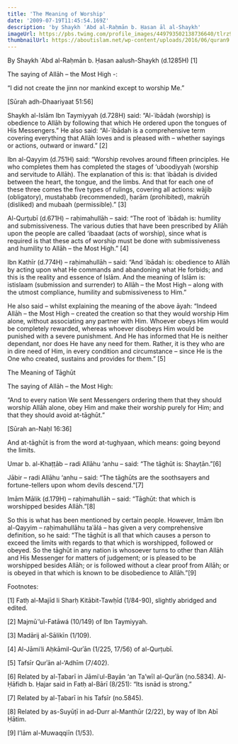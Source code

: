 ```yaml
---
title: 'The Meaning of Worship'
date: '2009-07-19T11:45:54.169Z'
description: 'by Shaykh ʿAbd al-Raḥmān b. Ḥasan āl al-Shaykh'
imageUrl: https://pbs.twimg.com/profile_images/449793502138736640/tlrz9PXK.jpeg
thumbnailUrl: https://aboutislam.net/wp-content/uploads/2016/06/quran9.jpg
---
```


By Shaykh ʿAbd al-Raḥmān b. Ḥasan aalush-Shaykh (d.1285H) [1]

The saying of Allāh – the Most High -:

“I did not create the jinn nor mankind except to worship Me.”

[Sūrah adh-Dhaariyaat 51:56]

Shaykh al-Islām Ibn Taymiyyah (d.728H) said: “Al-ʿibādah (worship) is obedience to Allāh by following that which He ordered upon the tongues of His Messengers.” He also said: “Al-ʿibādah is a comprehensive term covering everything that Allāh loves and is pleased with – whether sayings or actions, outward or inward.” [2]

Ibn al-Qayyim (d.751H) said: “Worship revolves around fifteen principles. He who completes them has completed the stages of ‘uboodiyyah (worship and servitude to Allāh). The explanation of this is: that ʿibādah is divided between the heart, the tongue, and the limbs. And that for each one of these three comes the five types of rulings, covering all actions: wājib (obligatory), mustaḥabb (recommended), ḥarām (prohibited), makrūh (disliked) and mubaah (permissible).” [3]

Al-Qurṭubī (d.671H) – raḥimahullāh – said: “The root of ʿibādah is: humility and submissiveness. The various duties that have been prescribed by Allāh upon the people are called ‘ibaadaat (acts of worship), since what is required is that these acts of worship must be done with submissiveness and humility to Allāh – the Most High.” [4]

Ibn Kathīr (d.774H) – raḥimahullāh – said: “And ʿibādah is: obedience to Allāh by acting upon what He commands and abandoning what He forbids; and this is the reality and essence of Islām. And the meaning of Islām is: istislaam (submission and surrender) to Allāh – the Most High – along with the utmost compliance, humility and submissiveness to Him.”

He also said – whilst explaining the meaning of the above āyah: “Indeed Allāh – the Most High – created the creation so that they would worship Him alone, without associating any partner with Him. Whoever obeys Him would be completely rewarded, whereas whoever disobeys Him would be punished with a severe punishment. And He has informed that He is neither dependant, nor does He have any need for them. Rather, it is they who are in dire need of Him, in every condition and circumstance – since He is the One who created, sustains and provides for them.” [5]

The Meaning of Tāghūt

The saying of Allāh – the Most High:

“And to every nation We sent Messengers ordering them that they should worship Allāh alone, obey Him and make their worship purely for Him; and that they should avoid at-tāghūt.”

[Sūrah an-Naḥl 16:36]

And at-tāghūt is from the word at-tughyaan, which means: going beyond the limits.

Umar b. al-Khaṭṭāb – radi Allāhu ‘anhu – said: “The tāghūt is: Shayṭān.”[6]

Jābir – radi Allāhu ‘anhu – said: “The tāghūts are the soothsayers and fortune-tellers upon whom devils descend.”[7]

Imām Mālik (d.179H) – raḥimahullāh – said: “Tāghūt: that which is worshipped besides Allāh.”[8]

So this is what has been mentioned by certain people. However, Imām Ibn al-Qayyim – raḥimahullāhu taʿālá – has given a very comprehensive definition, so he said: “The tāghūt is all that which causes a person to exceed the limits with regards to that which is worshipped, followed or obeyed. So the tāghūt in any nation is whosoever turns to other than Allāh and His Messenger for matters of judgement; or is pleased to be worshipped besides Allāh; or is followed without a clear proof from Allāh; or is obeyed in that which is known to be disobedience to Allāh.”[9]

Footnotes:

[1] Fatḥ al-Majīd li Sharḥ Kitābit-Tawḥīd (1/84-90), slightly abridged and edited.

[2] Majmūʿ’ul-Fatāwá (10/149) of Ibn Taymiyyah.

[3] Madārij al-Sālikīn (1/109).

[4] Al-Jāmiʿli Aḥkāmil-Qurʾān (1/225, 17/56) of al-Qurṭubī.

[5] Tafsīr Qurʾān al-‘Adhīm (7/402).

[6] Related by al-Ṭabarī in Jāmiʿul-Bayān ‘an Ta’wīl al-Qurʾān (no.5834). Al-Ḥāfidh b. Ḥajar said in Fatḥ al-Bārī (8/251): “Its isnād is strong.”

[7] Related by al-Ṭabarī in his Tafsīr (no.5845).

[8] Related by as-Suyūṭī in ad-Durr al-Manthūr (2/22), by way of Ibn Abī Ḥātim.

[9] I’lām al-Muwaqqiīn (1/53).
